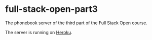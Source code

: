 # full-stack-open-part3

The phonebook server of the third part of the Full Stack Open course.

The server is running on [Heroku](https://stormy-journey-76485.herokuapp.com/).
